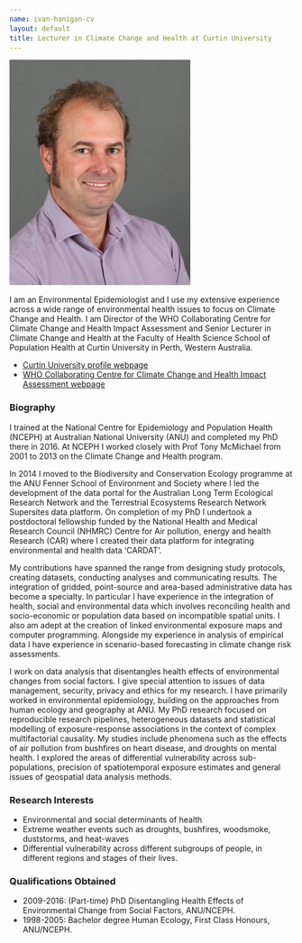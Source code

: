 ```yaml
---
name: ivan-hanigan-cv
layout: default
title: Lecturer in Climate Change and Health at Curtin University
---
```


![IvanHanigan2.png](assets/IvanHanigan2.png)

I am an Environmental Epidemiologist and I use my extensive experience across a wide range of environmental health issues to focus on Climate Change and Health. I am Director of the WHO Collaborating Centre for Climate Change and Health Impact Assessment and Senior Lecturer in Climate Change and Health at the Faculty of Health Science School of Population Health at Curtin University in Perth, Western Australia. 

- [Curtin University profile webpage](https://staffportal.curtin.edu.au/staff/profile/view/ivan-hanigan-d53a121a/)
- [WHO Collaborating Centre for Climate Change and Health Impact Assessment webpage](https://research.curtin.edu.au/whocc-cchia/)

### Biography

I trained at the National Centre for Epidemiology and Population Health (NCEPH) at Australian National University (ANU) and completed my PhD there in 2016. At NCEPH I worked closely with Prof Tony McMichael from 2001 to 2013 on the Climate Change and Health program.

In 2014 I moved to the Biodiversity and Conservation Ecology programme at the ANU Fenner School of Environment and Society where I led the development of the data portal for the Australian Long Term Ecological Research Network and the Terrestrial Ecosystems Research Network Supersites data platform. On completion of my PhD I undertook a postdoctoral fellowship funded by the National Health and Medical Research Council (NHMRC) Centre for Air pollution, energy and health Research (CAR) where I created their data platform for integrating environmental and health data ‘CARDAT’.

My contributions have spanned the range from designing study protocols, creating datasets, conducting analyses and communicating results. The integration of gridded, point-source and area-based administrative data has become a specialty. In particular I have experience in the integration of health, social and environmental data which involves reconciling health and socio-economic or population data based on incompatible spatial units. I also am adept at the creation of linked environmental exposure maps and computer programming. Alongside my experience in analysis of empirical data I have experience in scenario-based forecasting in climate change risk assessments.

I work on data analysis that disentangles health effects of environmental changes from social factors. I give special attention to issues of data management, security, privacy and ethics for my research. I have primarily worked in environmental epidemiology, building on the approaches from human ecology and geography at ANU. My PhD research focused on reproducible research pipelines, heterogeneous datasets and statistical modelling of exposure-response associations in the context of complex multifactorial causality. My studies include phenomena such as the effects of air pollution from bushfires on heart disease, and droughts on mental health. I explored the areas of differential vulnerability across sub-populations, precision of spatiotemporal exposure estimates and general issues of geospatial data analysis methods.

### Research Interests

- Environmental and social determinants of health
- Extreme weather events such as droughts, bushfires, woodsmoke, duststorms, and heat-waves
- Differential vulnerability across different subgroups of people, in different regions and stages of their lives.

### Qualifications Obtained

- 2009-2016: (Part-time) PhD Disentangling Health Effects of Environmental Change from Social Factors, ANU/NCEPH.
- 1998-2005: Bachelor degree Human Ecology, First Class Honours, ANU/NCEPH.
